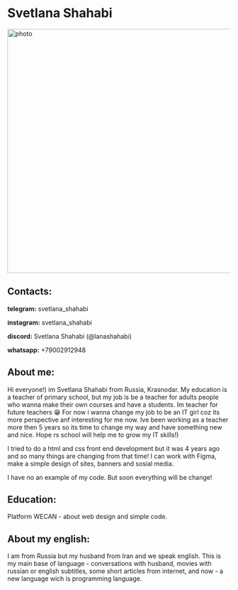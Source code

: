 # Svetlana Shahabi
<img width="550" alt="photo" src="https://github.com/lanashahabi/rsschool-cv/assets/173187072/4f9af281-d77b-4597-bd9d-3f1b23aeeed3">

## Contacts:

__telegram:__ svetlana_shahabi

__instagram:__ svetlana_shahabi

__discord:__ Svetlana Shahabi (@lanashahabi)

__whatsapp:__ +79002912948

## About me:

Hi everyone!) im Svetlana Shahabi from Russia, Krasnodar. My education is a teacher of primary school, but my job is be a teacher for adults people who wanna make their own courses and have a students. Im teacher for future teachers 😁 For now i wanna change my job to be an IT girl coz its more perspective anf interesting for me now. Ive been working as a teacher more then 5 years so its time to change my way and have something new and nice. Hope rs school will help me to grow my IT skills!) 

I tried to do a html and css front end development but it was 4 years ago and so many things are changing from that time! 
I can work with Figma, make a simple design of sites, banners and sosial media.

I have no an example of my code. But soon everything will be change!

## Education:

Platform WECAN - about web design and simple code.

## About my english: 

I am from Russia but my husband from Iran and we speak english. This is my main base of language - conversations with husband, movies with russian or english subtitles, some short articles from internet, and now - a new language wich is programming language.
